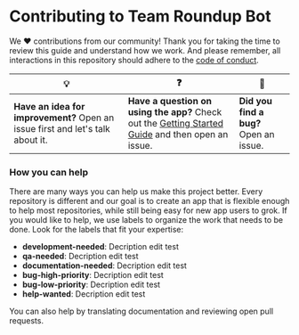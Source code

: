 # Contributing to Team Roundup Bot

We :heart: contributions from our community! Thank you for taking the time to review this guide and understand how we work. And please remember, all interactions in this repository should adhere to the [code of conduct](code-of-conduct.md).

| :bulb: | :question: | :bug: |
| ------- | -------- | -------- |
| **Have an idea for improvement?** Open an issue first and let's talk about it. | **Have a question on using the app?** Check out the [Getting Started Guide](docs/getting-started.md) and then open an issue. | **Did you find a bug?** Open an issue. |

### How you can help

There are many ways you can help us make this project better. Every repository is different and our goal is to create an app that is flexible enough to help most repositories, while still being easy for new app users to grok. If you would like to help, we use labels to organize the work that needs to be done. Look for the labels that fit your expertise:

- **development-needed**: Decription edit test
- **qa-needed**: Decription edit test
- **documentation-needed**: Decription edit test
- **bug-high-priority**: Decription edit test
- **bug-low-priority**: Decription edit test
- **help-wanted**: Decription edit test

You can also help by translating documentation and reviewing open pull requests.
